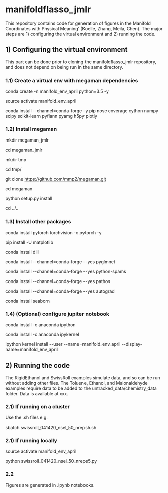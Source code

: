 # manifoldflasso_jmlr
This repository contains code for generation of figures in the Manifold Coordinates with Physical Meaning’ (Koelle, Zhang, Meila, Chen).
The major steps are 1) configuring the virtual environment and 2) running the code.

## 1) Configuring the virtual environment
This part can be done prior to cloning the manifoldflasso_jmlr repository, and does not depend on being run in the same directory.

### 1.1) Create a virtual env with megaman dependencies

conda create -n manifold_env_april python=3.5 -y

source activate manifold_env_april

conda install --channel=conda-forge -y pip nose coverage cython numpy scipy scikit-learn pyflann pyamg h5py plotly

### 1.2) Install megaman

mkdir megaman_jmlr

cd megaman_jmlr

mkdir tmp

cd tmp/

git clone https://github.com/mmp2/megaman.git

cd megaman

python setup.py install

cd ../..

### 1.3) Install other packages

conda install pytorch torchvision -c pytorch -y

pip install -U matplotlib

conda install dill

conda install --channel=conda-forge --yes pyglmnet

conda install --channel=conda-forge --yes python-spams

conda install --channel=conda-forge --yes pathos

conda install --channel=conda-forge --yes autograd

conda install seaborn

### 1.4) (Optional) configure jupiter notebook

conda install -c anaconda ipython

conda install -c anaconda ipykernel

ipython kernel install --user --name=manifold_env_april --display-name=manifold_env_april

## 2) Running the code
The RigidEthanol and SwissRoll examples simulate data, and so can be run without adding other files.  The Toluene, Ethanol, and Malonaldehyde examples require data to be added to the untracked_data/chemistry_data folder.  Data is available at xxx.

### 2.1) If running on a cluster
Use the .sh files e.g. 

sbatch swissroll_041420_nsel_50_nreps5.sh

### 2.1) If running locally

source activate manifold_env_april

python swissroll_041420_nsel_50_nreps5.py

### 2.2 

Figures are generated in .ipynb notebooks.




